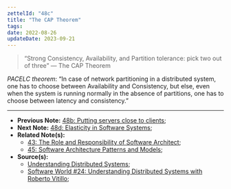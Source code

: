 ```yaml
---
zettelId: "48c"
title: "The CAP Theorem"
tags:
date: 2022-08-26
updateDate: 2023-09-21
---
```


> “Strong Consistency, Availability, and Partition tolerance: pick two out of three” — The CAP Theorem

*PACELC theorem*: “In case of network partitioning in a distributed system, one has to choose between Availability and Consistency, but else, even when the system is running normally in the absence of partitions, one has to choose between latency and consistency.”

---

- **Previous Note:** [48b: Putting servers close to clients](/notes/48b/);
- **Next Note:** [48d: Elasticity in Software Systems](/notes/48d/);
- **Related Note(s):**
  - [43: The Role and Responsibility of Software Architect](/notes/43/);
  - [45: Software Architecture Patterns and Models](/notes/45/);
- **Source(s):**
  - [Understanding Distributed Systems](https://understandingdistributed.systems/);
  - [Software World #24: Understanding Distributed Systems with Roberto Vitillo](https://mediations.candost.blog/p/24-understanding-distributed-systems);
